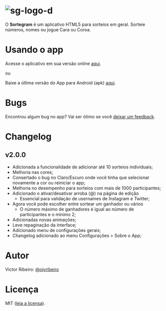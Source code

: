![sg-logo-d](https://cloud.githubusercontent.com/assets/16294628/15943269/9f64d1ec-2e5e-11e6-87e0-bd7ce13c9776.png)
====
O **Sortegram** é um aplicativo HTML5 para sorteios em geral. Sorteie números, nomes ou jogue Cara ou Coroa.


Usando o app
====
Acesse o aplicativo em sua versão online [aqui](http://sortegram.github.io).

ou

Baixe a última versão do App para Android (apk) [aqui](https://github.com/sortegram/sortegram/releases).


Bugs
====
Encontrou algum bug no app? Vai ser ótimo se você [deixar um feedback](https://github.com/sortegram/sortegram/issues).

Changelog
====
v2.0.0
----
* Adicionada a funcionalidade de adicionar até 10 sorteios individuais;
* Melhoria nas cores;
* Consertado o bug no Claro/Escuro onde você tinha que selecionar novamente a cor ou reiniciar o app;
* Melhoria no desempenho para sorteios com mais de 1000 participantes;
* Adicionado o ativar/desativar arroba (@) na página de edição
  + Essencial para validação de usernames de Instagram e Twitter;
* Agora você pode escolher entre sortear um ganhador ou vários
  + O número máximo de ganhadores é igual ao número de participantes e o mínimo 2;
* Adicionadas novas animações;
* Leve repaginação da interface;
* Adicionado menu de configurações gerais;
* Changelog adicionado ao menu Configurações > Sobre o App;

Autor
====
Victor Ribeiro: [@ojvribeiro](http://github.com/ojvribeiro)

Licença
====
MIT ([leia a licensa](https://github.com/sortegram/sortegram/blob/master/LICENSE)).
